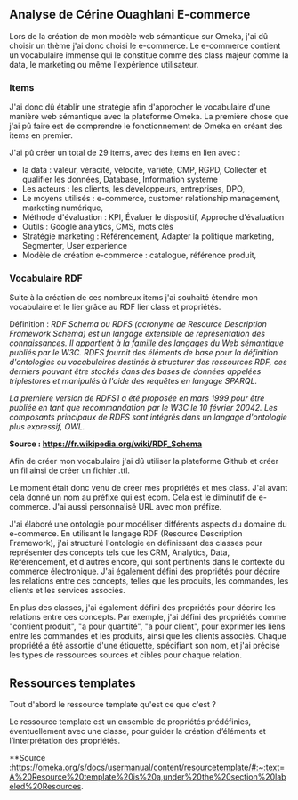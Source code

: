 ## Analyse de Cérine Ouaghlani E-commerce

Lors de la création de mon modèle web sémantique sur Omeka, j'ai dû choisir un thème j'ai donc choisi le e-commerce. Le e-commerce contient un vocabulaire immense qui le constitue comme des class majeur comme la data, le marketing ou même l'expérience utilisateur.

### Items

J'ai donc dû établir une stratégie afin d'approcher le vocabulaire d'une manière web sémantique avec la plateforme Omeka. La première chose que j'ai pû faire est de comprendre le fonctionnement de Omeka en créant des items en premier.

J'ai pû créer un total de 29 items, avec des items en lien avec :
- la data : valeur, véracité, vélocité, variété, CMP, RGPD, Collecter et qualifier les données, Database, Information systeme
- Les acteurs : les clients, les développeurs, entreprises, DPO,
- Le moyens utilisés : e-commerce, customer relationship management, marketing numérique,
- Méthode d'évaluation : KPI, Évaluer le dispositif, Approche d'évaluation
- Outils : Google analytics, CMS, mots clés
- Stratégie marketing : Référencement, Adapter la politique marketing, Segmenter, User experience
- Modèle de création e-commerce : catalogue, référence produit, 

### Vocabulaire RDF

Suite à la création de ces nombreux items j'ai souhaité étendre mon vocabulaire et le lier grâce au RDF lier class et propriétés.

Définition : 
*RDF Schema ou RDFS (acronyme de Resource Description Framework Schema) est un langage extensible de représentation des connaissances. Il appartient à la famille des langages du Web sémantique publiés par le W3C. RDFS fournit des éléments de base pour la définition d'ontologies ou vocabulaires destinés à structurer des ressources RDF, ces derniers pouvant être stockés dans des bases de données appelées triplestores et manipulés à l'aide des requêtes en langage SPARQL.*

*La première version de RDFS1 a été proposée en mars 1999 pour être publiée en tant que recommandation par le W3C le 10 février 20042. Les composants principaux de RDFS sont intégrés dans un langage d'ontologie plus expressif, OWL.*

**Source : https://fr.wikipedia.org/wiki/RDF_Schema**

Afin de créer mon vocabulaire j'ai dû utiliser la plateforme Github et créer un fil ainsi de créer un fichier .ttl.

Le moment était donc venu de créer mes propriétés et mes class. J'ai avant cela donné un nom au préfixe qui est ecom. Cela est le diminutif de e-commerce. J'ai aussi personnalisé URL avec mon préfixe.

J'ai élaboré une ontologie pour modéliser différents aspects du domaine du e-commerce. En utilisant le langage RDF (Resource Description Framework), j'ai structuré l'ontologie en définissant des classes pour représenter des concepts tels que les CRM, Analytics, Data, Référencement, et d'autres encore, qui sont pertinents dans le contexte du commerce électronique. J'ai également défini des propriétés pour décrire les relations entre ces concepts, telles que les produits, les commandes, les clients et les services associés.

En plus des classes, j'ai également défini des propriétés pour décrire les relations entre ces concepts. Par exemple, j'ai défini des propriétés comme "contient produit", "a pour quantité", "a pour client", pour exprimer les liens entre les commandes et les produits, ainsi que les clients associés. Chaque propriété a été assortie d'une étiquette, spécifiant son nom, et j'ai précisé les types de ressources sources et cibles pour chaque relation.

## Ressources templates

Tout d'abord le ressource template qu'est ce que c'est ?

Le ressource template est un ensemble de propriétés prédéfinies, éventuellement avec une classe, pour guider la création d’éléments et l’interprétation des propriétés.

**Source :https://omeka.org/s/docs/usermanual/content/resourcetemplate/#:~:text=A%20Resource%20template%20is%20a,under%20the%20section%20labeled%20Resources.

